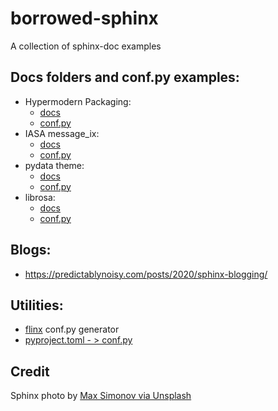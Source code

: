 # borrowed-sphinx
A collection of sphinx-doc examples

## Docs folders and conf.py examples:

- Hypermodern Packaging:
  - [docs](https://github.com/cjolowicz/cookiecutter-hypermodern-python/tree/master/%7B%7Bcookiecutter.project_name%7D%7D/docs)
  - [conf.py](https://github.com/cjolowicz/cookiecutter-hypermodern-python/blob/master/%7B%7Bcookiecutter.project_name%7D%7D/docs/conf.py)  
- IASA message_ix:
  - [docs](https://github.com/iiasa/message_ix/tree/master/doc)
  - [conf.py](https://github.com/iiasa/message_ix/blob/master/doc/conf.py)
- pydata theme:
  - [docs](https://github.com/pandas-dev/pydata-sphinx-theme/blob/master/docs/)
  - [conf.py](https://github.com/pandas-dev/pydata-sphinx-theme/blob/master/docs/conf.py)
- librosa:  
  - [docs](https://github.com/librosa/librosa/blob/main/docs/)
  - [conf.py](https://github.com/librosa/librosa/blob/main/docs/conf.py)
  
## Blogs:

- <https://predictablynoisy.com/posts/2020/sphinx-blogging/>


## Utilities:

- [flinx](https://github.com/osteele/flinx/blob/master/flinx/templates/conf.py.tpl) conf.py generator
- [pyproject.toml - > conf.py](https://github.com/epogrebnyak/weo-reader/blob/master/make_conf.py)

## Credit 

Sphinx photo by [Max Simonov via Unsplash](https://unsplash.com/photos/fU4YA9w5taw)

